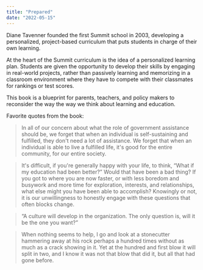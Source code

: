 ```yaml
---
title: "Prepared"
date: "2022-05-15"
---
```


Diane Tavenner founded the first Summit school in 2003, developing a personalized, project-based curriculum that puts students in charge of their own learning.

At the heart of the Summit curriculum is the idea of a personalized learning plan. Students are given the opportunity to develop their skills by engaging in real-world projects, rather than passively learning and memorizing in a classroom environment where they have to compete with their classmates for rankings or test scores.

This book is a blueprint for parents, teachers, and policy makers to reconsider the way the way we think about learning and education.

Favorite quotes from the book:

> In all of our concern about what the role of government assistance should be, we forget that when an individual is self-sustaining and fulfilled, they don't need a lot of assistance. We forget that when an individual is able to live a fulfilled life, it's good for the entire community, for our entire society.

> It's difficult, if you're generally happy with your life, to think, “What if my education had been better?” Would that have been a bad thing? If you got to where you are now faster, or with less boredom and busywork and more time for exploration, interests, and relationships, what else might you have been able to accomplish? Knowingly or not, it is our unwillingness to honestly engage with these questions that often blocks change.

> “A culture will develop in the organization. The only question is, will it be the one you want?”

> When nothing seems to help, I go and look at a stonecutter hammering away at his rock perhaps a hundred times without as much as a crack showing in it. Yet at the hundred and first blow it will split in two, and I know it was not that blow that did it, but all that had gone before.
